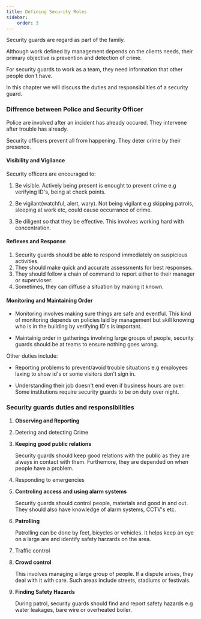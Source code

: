 ```yaml
---
title: Defining Security Roles
sidebar:
    order: 3
---
```


Security guards are regard as part of the family. 

Although work defined by management depends on the clients needs, their primary
objective is prevention and detection of crime.

For security guards to work as a team, they need information that other people 
don't have.

In this chapter we will discuss the duties and responsibilities of a security 
guard.

### Diffrence between Police and Security Officer

Police are involved after an incident has already occured. They intervene after
trouble has already.

Security officers prevent all from happening. They deter crime by their presence.

#### Visibility and Vigilance

Security officers are encouraged to:

1. Be visible. Actively being present is enought to prevent crime e.g verifying
ID's, being at check points.

2. Be vigilant(watchful, alert, wary). Not being vigilant e.g skipping patrols, 
sleeping at work etc, could cause occurrance of crime.

3. Be diligent so that they be effective. This involves working hard with
concentration.

#### Reflexes and Response

1. Security guards should be able to respond immediately on suspicious activities.
2. They should make quick and accurate assessments for best responses.
3. They should follow a chain of command to report either to their manager or supervioser.
4. Sometimes, they can diffuse a situation by making it known.

#### Monitoring and Maintaining Order

- Monitoring involves making sure things are safe and eventful. This kind of monitoring
depends on policies laid by management but skill knowing who is in the building
by verifying ID's is important.

- Maintainig order in gatherings involving large groups of people, security guards
should be at teams to ensure nothing goes wrong.

Other duties include:

- Reporting problems to prevent/avoid trouble situations e.g employees laxing
to show id's or some visitors don't sign in.

- Understanding their job doesn't end even if business hours are over. Some
institutions require security guards to be on duty over night.

### Security guards duties and responsibilities

1. **Observing and Reporting**

2. Detering and detecting Crime

3. **Keeping good public relations**

    Security guards should keep good relations with the public as they are always
    in contact with them. Furthemore, they are depended on when people have a 
    problem.

4. Responding to emergencies

5. **Controling access and using alarm systems**

    Security guards should control people, materials and good in and out. They
    should also have knowledge of alarm systems, CCTV's etc.

6. **Patrolling**

    Patrolling can be done by feet, bicycles or vehicles. It helps keep an eye
    on a large are and identify safety harzards on the area.

7. Traffic control
    

8. **Crowd control**

    This involves managing a large group of people. If a dispute arises, they deal
    with it with care. Such areas include streets, stadiums or festivals.

9. **Finding Safety Hazards**

    During patrol, security guards should find and report safety hazards e.g
    water leakages, bare wire or overheated boiler.

